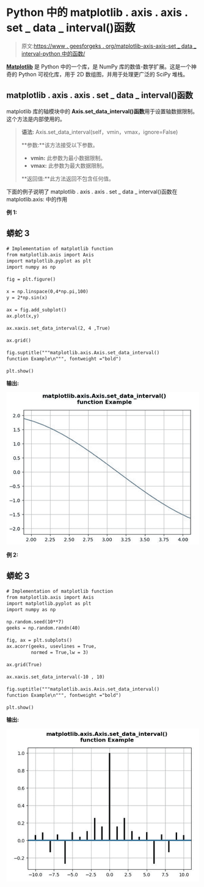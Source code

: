 # Python 中的 matplotlib . axis . axis . set _ data _ interval()函数

> 原文:[https://www . geesforgeks . org/matplotlib-axis-axis-set _ data _ interval-python 中的函数/](https://www.geeksforgeeks.org/matplotlib-axis-axis-set_data_interval-function-in-python/)

[**Matplotlib**](https://www.geeksforgeeks.org/python-introduction-matplotlib/) 是 Python 中的一个库，是 NumPy 库的数值-数学扩展。这是一个神奇的 Python 可视化库，用于 2D 数组图，并用于处理更广泛的 SciPy 堆栈。

## matplotlib . axis . axis . set _ data _ interval()函数

matplotlib 库的轴模块中的 **Axis.set_data_interval()函数**用于设置轴数据限制。这个方法是内部使用的。

> **语法:** Axis.set_data_interval(self，vmin，vmax，ignore=False)
> 
> **参数:**该方法接受以下参数。
> 
> *   **vmin:** 此参数为最小数据限制。
> *   **vmax:** 此参数为最大数据限制。
> 
> **返回值:**此方法返回不包含任何值。

下面的例子说明了 matplotlib . axis . axis . set _ data _ interval()函数在 matplotlib.axis:
中的作用

**例 1:**

## 蟒蛇 3

```
# Implementation of matplotlib function
from matplotlib.axis import Axis
import matplotlib.pyplot as plt
import numpy as np 

fig = plt.figure()

x = np.linspace(0,4*np.pi,100)
y = 2*np.sin(x)

ax = fig.add_subplot()
ax.plot(x,y)

ax.xaxis.set_data_interval(2, 4 ,True)

ax.grid() 

fig.suptitle("""matplotlib.axis.Axis.set_data_interval()
function Example\n""", fontweight ="bold")  

plt.show()
```

**输出:**

![](img/3cf65e2f463b3e055d9ed8be95913be8.png)

**例 2:**

## 蟒蛇 3

```
# Implementation of matplotlib function
from matplotlib.axis import Axis
import matplotlib.pyplot as plt
import numpy as np 

np.random.seed(10**7)  
geeks = np.random.randn(40)  

fig, ax = plt.subplots()  
ax.acorr(geeks, usevlines = True,  
         normed = True,lw = 3)  

ax.grid(True)

ax.xaxis.set_data_interval(-10 , 10)

fig.suptitle("""matplotlib.axis.Axis.set_data_interval()
function Example\n""", fontweight ="bold")  

plt.show()
```

**输出:**

![](img/819ce1584c47074d3d805959425a145b.png)